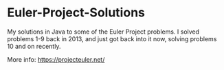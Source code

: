 # Euler-Project-Solutions
My solutions in Java to some of the Euler Project problems. I solved problems 1-9 back in 2013, and just got back into it now, solving problems 10 and on recently.

More info: https://projecteuler.net/
